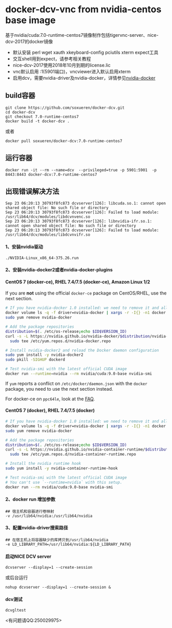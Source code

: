 # docker-dcv-vnc from nvidia-centos base image
基于nvidia/cuda:7.0-runtime-centos7镜像制作包括tigervnc-server、nice-dcv-2017的docker镜像
- 默认安装 perl wget xauth xkeyboard-config  pciutils xterm expect工具
- 交互shell用到expect，请参考相关教程
- nice-dcv-2017使用2018年10月到期的license.lic
- vnc默认启用 :1(5901端口)，vncviewer进入默认启用xterm
- 启用dcv，需要nvidia-driver及nvidia-docker，详情参见[nvidia-docker](https://devblogs.nvidia.com/nvidia-docker-gpu-server-application-deployment-made-easy/)
## build容器
```
git clone https://github.com/soxueren/docker-dcv.git
cd docker-dcv
git checkout 7.0-runtime-centos7
docker build -t docker-dcv .
```
或者
```
docker pull soxueren/docker-dcv:7.0-runtime-centos7
```
## 运行容器
```
docker run -it --rm --name=dcv  --privileged=true -p 5901:5901  -p 8443:8443 docker-dcv:7.0-runtime-centos7
```
## 出现错误解决方法
```
Sep 23 06:20:13 30793f8fc873 dcvserver[126]: libcuda.so.1: cannot open shared object file: No such file or directory
Sep 23 06:20:13 30793f8fc873 dcvserver[126]: Failed to load module: /usr/lib64/dcv/modules/libdcvnvenc.so
Sep 23 06:20:13 30793f8fc873 dcvserver[126]: libnvidia-ifr.so.1: cannot open shared object file: No such file or directory
Sep 23 06:20:13 30793f8fc873 dcvserver[126]: Failed to load module: /usr/lib64/dcv/modules/libdcvnvifr.so
```
#### 1、安装nvidia驱动
```
./NVIDIA-Linux_x86_64-375.26.run
```
#### 2、安装nvidia-docker2或者nvidia-docker-plugins
#### CentOS 7 (docker-ce), RHEL 7.4/7.5 (docker-ce), Amazon Linux 1/2

If you are **not** using the official `docker-ce` package on CentOS/RHEL, use the next section.

```sh
# If you have nvidia-docker 1.0 installed: we need to remove it and all existing GPU containers
docker volume ls -q -f driver=nvidia-docker | xargs -r -I{} -n1 docker ps -q -a -f volume={} | xargs -r docker rm -f
sudo yum remove nvidia-docker

# Add the package repositories
distribution=$(. /etc/os-release;echo $ID$VERSION_ID)
curl -s -L https://nvidia.github.io/nvidia-docker/$distribution/nvidia-docker.repo | \
  sudo tee /etc/yum.repos.d/nvidia-docker.repo

# Install nvidia-docker2 and reload the Docker daemon configuration
sudo yum install -y nvidia-docker2
sudo pkill -SIGHUP dockerd

# Test nvidia-smi with the latest official CUDA image
docker run --runtime=nvidia --rm nvidia/cuda:9.0-base nvidia-smi
```
If `yum` reports a conflict on `/etc/docker/daemon.json` with the
`docker` package, you need to use the next section instead.

For docker-ce on `ppc64le`, look at the [FAQ](https://github.com/nvidia/nvidia-docker/wiki/Frequently-Asked-Questions#do-you-support-powerpc64-ppc64le).

#### CentOS 7 (docker), RHEL 7.4/7.5 (docker)
```sh
# If you have nvidia-docker 1.0 installed: we need to remove it and all existing GPU containers
docker volume ls -q -f driver=nvidia-docker | xargs -r -I{} -n1 docker ps -q -a -f volume={} | xargs -r docker rm -f
sudo yum remove nvidia-docker

# Add the package repositories
distribution=$(. /etc/os-release;echo $ID$VERSION_ID)
curl -s -L https://nvidia.github.io/nvidia-container-runtime/$distribution/nvidia-container-runtime.repo | \
  sudo tee /etc/yum.repos.d/nvidia-container-runtime.repo

# Install the nvidia runtime hook
sudo yum install -y nvidia-container-runtime-hook

# Test nvidia-smi with the latest official CUDA image
# You can't use `--runtime=nvidia` with this setup.
docker run --rm nvidia/cuda:9.0-base nvidia-smi
```
#### 2、docker run 增加参数
```
## 宿主机和容器进行卷映射
-v /usr/lib64/nvidia:/usr/lib64/nvidia
```
#### 3、配置nvidia-driver搜索路径
```
## 在宿主机上将容器缺少的库拷贝到/usr/lib64/nvidia
-e LD_LIBRARY_PATH=/usr/lib64/nvidia:${LD_LIBRARY_PATH}
```

#### 启动NICE DCV server
```
dcvserver --display=1 --create-session
```
或后台运行
```
nohup dcvserver --display=1 --create-session &
```
#### dcv测试
```
dcvgltest
```
<有问题请QQ:250029975>
